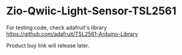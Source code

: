 # Zio-Qwiic-Light-Sensor-TSL2561

For testing code,  check adafruit's library https://github.com/adafruit/TSL2561-Arduino-Library

Product buy link will release later. 
